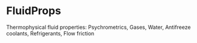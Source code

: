 # FluidProps
Thermophysical fluid properties: Psychrometrics, Gases, Water, Antifreeze coolants, Refrigerants, Flow friction
